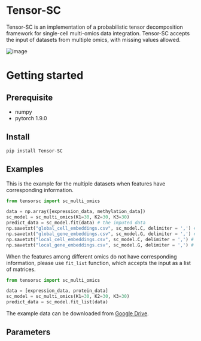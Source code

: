 # Tensor-SC
Tensor-SC is an implementation of a probabilistic tensor decomposition framework for single-cell multi-omics data integration. Tensor-SC accepts the input of datasets from multiple omics, with missing values allowed.

![image](https://github.com/deepomicslab/Tensor-SC/blob/main/framework.png)

# Getting started

## Prerequisite
+ numpy
+ pytorch 1.9.0

## Install
```
pip install Tensor-SC
```

## Examples
This is the example for the multiple datasets when features have corresponding information.
```Python
from tensorsc import sc_multi_omics

data = np.array([expression_data, methylation_data])
sc_model = sc_multi_omics(K1=30, K2=30, K3=30)
predict_data = sc_model.fit(data) # the imputed data
np.savetxt("global_cell_embeddings.csv", sc_model.C, delimiter = ',') # global cell embeddings
np.savetxt("global_gene_embeddings.csv", sc_model.G, delimiter = ',') # global gene embeddings
np.savetxt("local_cell_embeddings.csv", sc_model.C, delimiter = ',') # omics-specific cell embeddings
np.savetxt("local_gene_embeddings.csv", sc_model.G, delimiter = ',') # omics-specific gene embeddings
```
When the features among different omics do not have corresponding information, please use ```fit_list``` function, which accepts the input as a list of matrices.
```Python
from tensorsc import sc_multi_omics

data = [expression_data, protein_data]
sc_model = sc_multi_omics(K1=30, K2=30, K3=30)
predict_data = sc_model.fit_list(data)
```

The example data can be downloaded from [Google Drive](https://drive.google.com/drive/folders/1F_WBwNsHggjTqgFfTm6IugNKpb0xJTje?usp=sharing).






## Parameters


